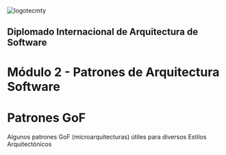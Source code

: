 ![logotecmty](https://user-images.githubusercontent.com/55771796/174454995-6ebce5d6-e6cd-40ee-8391-105d5f0df777.png)

## Diplomado Internacional de Arquitectura de Software

# Módulo 2 - Patrones de Arquitectura Software

# Patrones GoF

Algunos patrones GoF (microarquitecturas) útiles para diversos Estilos Arquitectónicos
